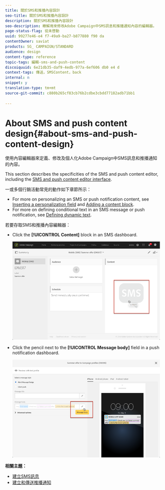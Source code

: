 ```yaml
---
title: 關於SMS和推播內容設計
seo-title: 關於SMS和推播內容設計
description: 關於SMS和推播內容設計
seo-description: 瞭解用來修改Adobe Campaign中SMS訊息和推播通知內容的編輯器。
page-status-flag: 從未啓動
uuid: 99277e46-e4 f7-49a9-ba27-b877880 f90 da
contentOwner: saviat
products: SG_ CAMPAIGN/STANDARD
audience: design
content-type: reference
topic-tags: 編輯-sms-and-push-content
discoiquuid: 6e21db35-daf9-4edb-977a-6ef606 db0 e4 d
context-tags: 傳送，SMSContent，back
internal: n
snippet: y
translation-type: tm+mt
source-git-commit: c880b265cf83cb76b2cdbe3cbdd77182adb71bb1

---
```



# About SMS and push content design{#about-sms-and-push-content-design}

使用內容編輯器來定義、修改及個人化Adobe Campaign中SMS訊息和推播通知的內容。

This section describes the specificities of the SMS and push content editor, including the [SMS and push content editor interface](../../designing/using/sms-and-push-content-editor-interface.md).

一或多個行銷活動常見的動作如下章節所示：

* For more on personalizing an SMS or push notification content, see [Inserting a personalization field](../../designing/using/inserting-a-personalization-field.md) and [Adding a content block](../../designing/using/adding-a-content-block.md).
* For more on defining conditional text in an SMS message or push notification, see [Defining dynamic text](../../designing/using/defining-dynamic-text.md).

若要存取SMS和推播內容編輯器：

* Click the **[!UICONTROL Content]** block in an SMS dashboard.

   ![](assets/des_sms_content.png)

* Click the pencil next to the **[!UICONTROL Message body]** field in a push notification dashboard.

   ![](assets/des_push_body.png)

**相關主題：**

* [建立SMS訊息](../../channels/using/creating-an-sms-message.md)
* [建立和傳送推播通知](../../channels/using/preparing-and-sending-a-push-notification.md)

